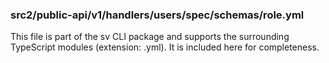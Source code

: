 ### src2/public-api/v1/handlers/users/spec/schemas/role.yml

This file is part of the sv CLI package and supports the surrounding TypeScript modules (extension: .yml). It is included here for completeness.